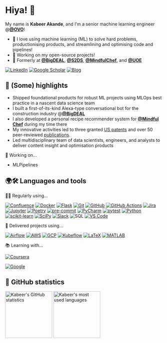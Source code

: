 # Hiya! 👋

My name is **Kabeer Akande**, and I'm a senior machine learning engineer @[**@OVO**](https://www.ovoenergy.com/)!

- 💛 I love using machine learning (ML) to solve hard problems, productionising products, and streamlining and optimising code and pipelines!
- 🌱 Working on my open-source projects!
- 🔭 Formerly at [**@BigDEAL**](https://www1.uwe.ac.uk/bl/research/big-deal.aspx), [**@S2DS**](http://www.s2ds.org/), [**@MindfulChef**](https://www.mindfulchef.com/), and [**@UOE**](https://www.eng.ed.ac.uk/)


[![LinkedIn](https://img.shields.io/badge/-Kabeer%20Akande-0A66C2?style=for-the-badge&logo=LinkedIn&logoColor=FFFFFF)](https://www.linkedin.com/in/koakande/)
[![Google Scholar](https://img.shields.io/badge/-Kabeer%20Akande-4285F4?style=for-the-badge&logo=Google%20Scholar&logoColor=FFFFFF)](https://scholar.google.com/citations?user=PiWvuqYAAAAJ&hl=en)
[![Blog](https://img.shields.io/badge/-Kabeer%20Akande-3775A9?style=for-the-badge&logo=PyPI&logoColor=FFFFFF)](https://kbakande.github.io/)

## 🚀 (Some) highlights

- Shipped foundational products for robust ML projects using MLOps best practice in a nascent data science team
- I built a first-of-its-kind Alexa-type conversational bot for the construction industry @[**@BigDEAL**](https://www1.uwe.ac.uk/bl/research/big-deal.aspx)
- I also developed a personal recipe recommender system for [**@Mindful Chef**](https://www.mindfulchef.com/) during my time there
- My innovative activities led to three granted [US patents](https://uspto.report/company/Akande-Kabiru) and over 50 peer-reviewed [publications](https://scholar.google.co.uk/citations?user=PiWvuqYAAAAJ&hl=en).
- Led multidisciplinary team of data scientists, engineers, and analysts to deliver content insight and optimisation products

🚢 Working on...

- MLPipelines

## 🌍🛠 Languages and tools 

👨‍💻 Regularly using...

[![Confluence](https://img.shields.io/badge/-Confluence-172B4D?style=for-the-badge&logo=Confluence&logoColor=FFFFFF)](https://www.atlassian.com/software/confluence/)
[![Docker](https://img.shields.io/badge/-Docker-2496ED?style=for-the-badge&logo=Docker&logoColor=FFFFFF)](https://www.docker.com/)
[![Flask](https://img.shields.io/badge/-Flask-000000?style=for-the-badge&logo=Flask&logoColor=FFFFFF)](https://flask.palletsprojects.com/)
[![Git](https://img.shields.io/badge/-Git-F05032?style=for-the-badge&logo=Git&logoColor=FFFFFF)](https://git-scm.com/)
[![GitHub](https://img.shields.io/badge/-GitHub-181717?style=for-the-badge&logo=GitHub&logoColor=FFFFFF)](https://www.github.com/)
[![GitHub Actions](https://img.shields.io/badge/-GitHub%20Actions-2088FF?style=for-the-badge&logo=GitHub%20Actions&logoColor=FFFFFF)](https://github.com/features/actions/)
[![Jira](https://img.shields.io/badge/-Jira-0052CC?style=for-the-badge&logo=Jira-Software&logoColor=FFFFFF)](https://www.atlassian.com/software/jira/)
[![Jupyter](https://img.shields.io/badge/-Jupyter-F37626?style=for-the-badge&logo=Jupyter&logoColor=FFFFFF)](https://jupyter.org/)
[![Poetry](https://img.shields.io/badge/-Poetry-60A5FA?style=for-the-badge&logo=Poetry&logoColor=FFFFFF)](https://python-poetry.org/)
[![pre-commit](https://img.shields.io/badge/-pre--commit-FAB040?style=for-the-badge&logo=pre-commit&logoColor=000000)](https://pre-commit.com/)
[![PyCharm](https://img.shields.io/badge/-PyCharm-000000?style=for-the-badge&logo=PyCharm&logoColor=FFFFFF)](https://www.jetbrains.com/pycharm/)
[![pytest](https://img.shields.io/badge/-pytest-0A9EDC?style=for-the-badge&logo=pytest&logoColor=FFFFFF)](https://docs.pytest.org/)
[![Python](https://img.shields.io/badge/-Python-3776AB?style=for-the-badge&logo=Python&logoColor=FFFFFF)](https://www.python.org/)
[![scikit-learn](https://img.shields.io/badge/-scikit--learn-F7931E?style=for-the-badge&logo=scikit-learn&logoColor=FFFFFF)](https://scikit-learn.org/)
[![SciPy](https://img.shields.io/badge/-SciPy-8CAAE6?style=for-the-badge&logo=SciPy&logoColor=FFFFFF)](https://www.scipy.org/)
[![Slack](https://img.shields.io/badge/-Slack-4A154B?style=for-the-badge&logo=Slack&logoColor=FFFFFF)](https://slack.com/)
![SQL](https://img.shields.io/badge/-SQL-000000?style=for-the-badge&logo=&logoColor=FFFFFF)
[![VS Code](https://img.shields.io/badge/-VS%20Code-007ACC?style=for-the-badge&logo=Visual%20Studio%20Code&logoColor=FFFFFF)](https://code.visualstudio.com/)

🎉 Delivered projects using...

[![Airflow](https://img.shields.io/badge/-Airflow-017CEE?style=for-the-badge&logo=Apache%20Airflow&logoColor=FFFFFF)](https://airflow.apache.org/)
[![AWS](https://img.shields.io/badge/-AWS-232F3E?style=for-the-badge&logo=Amazon%20AWS&logoColor=FFFFFF)](https://aws.amazon.com/)
[![GCP](https://img.shields.io/badge/-GCP-4285F4?style=for-the-badge&logo=Google%20Cloud&logoColor=FFFFFF)](https://cloud.google.com/)
[![Kubeflow](https://img.shields.io/badge/-Kubeflow-213D7A?style=for-the-badge&logo=Kubeflow&logoColor=FFFFFF)](https://www.kubeflow.org/)
[![LaTeX](https://img.shields.io/badge/-LaTeX-008080?style=for-the-badge&logo=LaTeX&logoColor=FFFFFF)](https://www.latex-project.org/)
[![MATLAB](https://img.shields.io/badge/-MATLAB-0076A8?style=for-the-badge&logo=Mathworks&logoColor=FFFFFF)](https://www.mathworks.com/products/matlab.html)

📚 Learning with...

[![Coursera](https://img.shields.io/badge/-Coursera-0056D2?style=for-the-badge&logo=Coursera&logoColor=FFFFFF)](https://www.coursera.org/)

[![Google](https://img.shields.io/badge/Google_Cloud-4285F4?style=for-the-badge&logo=google-cloud&logoColor=white)](https://www.cloudskillsboost.google/)

## 🧮 GitHub statistics

<p>
    <img height="150" src="https://github-readme-stats.vercel.app/api?username=Kabeer&count_private=true&show_icons=true&hide_title=true" alt="Kabeer's GitHub statistics">
    <img height="150" src="https://github-readme-stats.vercel.app/api/top-langs/?username=kbakande&layout=compact&custom_title=Most%20used%20languages" alt="Kabeer's most used languages">
</p>